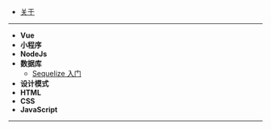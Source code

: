 - [关于](README.md)

---

- **Vue**
- **小程序**
- **NodeJs**
- **数据库**
  - [Sequelize 入门](post/DataBase/Sequelize入门.md)
- **设计模式**
- **HTML**
- **CSS**
- **JavaScript**

---

<!-- - **友链** -->
